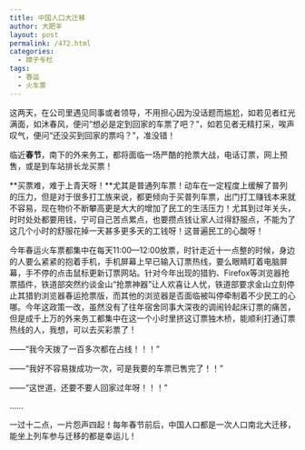 ```yaml
---
title: 中国人口大迁移
author: 大肥羊
layout: post
permalink: /472.html
categories:
  - 嫦子专栏
tags:
  - 春运
  - 火车票
---
```

这两天，在公司里遇见同事或者领导，不用担心因为没话题而尴尬，如若见者红光满面，如沐春风，便问“想必是定到回家的车票了吧？”，如若见者无精打采，唉声叹气，便问“还没买到回家的票吗？”，准没错！

临近**春节**，南下的外来务工，都将面临一场严酷的抢票大战，电话订票，网上预售，或是到车站排长龙买票！

**买票难，难于上青天呀！**尤其是普通列车票！动车在一定程度上缓解了普列的压力，但是对于很多打工族来说，都更倾向于买普列车票，出门打工赚钱本来就不容易，现在物价不断攀高更是大大的增加了民工的生活压力！尤其到过年关头，时时处处都要用钱，宁可自己苦点累点，也要攒点钱让家人过得舒服点，不能为了这几个小时的舒服花掉一天甚多更多天的工钱呀！这普遍民工的心酸呀！  


  
今年春运火车票都集中在每天11:00—12:00放票，时针走近十一点整的时候，身边的人要么紧紧的抱着手机，手机屏幕上早已输入订票热线，要么眼睛盯着电脑屏幕，手不停的点击鼠标更新订票网站。针对今年出现的猎豹、Firefox等浏览器抢票插件，铁道部突然约谈金山“抢票神器”让人欢喜让人忧，铁道部要求金山立刻停止其猎豹浏览器春运抢票版，而其他的浏览器是否面临被叫停牵制着不少民工的心哪。今年这政策一改，虽然没有了往年宿舍同事大深夜的调闹铃起床订票的痛苦，但是成千上万的外来务工都集中在这一个小时里挤这订票独木桥，能顺利打通订票热线的人，我想，可以去买彩票了！

——“我今天拨了一百多次都在占线！！！”

——“我好不容易拨成功一次，可是我要的车票已售完了！！”

——“这世道，还要不要人回家过年呀！！！”

……

一过十二点，一片怨声四起！每年春节前后，中国人口都是一次人口南北大迁移，能坐上列车参与迁移的都是幸运儿！